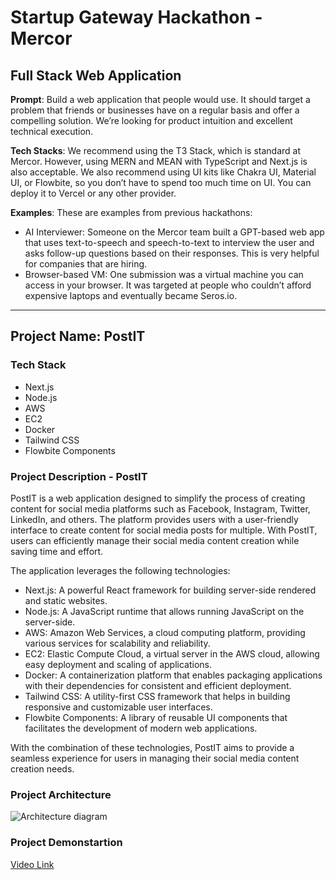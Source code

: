 # Startup Gateway Hackathon - Mercor

## Full Stack Web Application

**Prompt**: Build a web application that people would use. It should target a problem that friends or businesses have on a regular basis and offer a compelling solution. We’re looking for product intuition and excellent technical execution.

**Tech Stacks**: We recommend using the T3 Stack, which is standard at Mercor. However, using MERN and MEAN with TypeScript and Next.js is also acceptable. We also recommend using UI kits like Chakra UI, Material UI, or Flowbite, so you don’t have to spend too much time on UI. You can deploy it to Vercel or any other provider.

**Examples**: These are examples from previous hackathons:
- AI Interviewer: Someone on the Mercor team built a GPT-based web app that uses text-to-speech and speech-to-text to interview the user and asks follow-up questions based on their responses. This is very helpful for companies that are hiring.
- Browser-based VM: One submission was a virtual machine you can access in your browser. It was targeted at people who couldn’t afford expensive laptops and eventually became Seros.io.

---

## Project Name: PostIT

### Tech Stack

- Next.js
- Node.js
- AWS
- EC2
- Docker
- Tailwind CSS
- Flowbite Components

### Project Description - PostIT

PostIT is a web application designed to simplify the process of creating content for social media platforms such as Facebook, Instagram, Twitter, LinkedIn, and others. The platform provides users with a user-friendly interface to create content for social media posts for multiple. With PostIT, users can efficiently manage their social media content creation while saving time and effort.

The application leverages the following technologies:

- Next.js: A powerful React framework for building server-side rendered and static websites.
- Node.js: A JavaScript runtime that allows running JavaScript on the server-side.
- AWS: Amazon Web Services, a cloud computing platform, providing various services for scalability and reliability.
- EC2: Elastic Compute Cloud, a virtual server in the AWS cloud, allowing easy deployment and scaling of applications.
- Docker: A containerization platform that enables packaging applications with their dependencies for consistent and efficient deployment.
- Tailwind CSS: A utility-first CSS framework that helps in building responsive and customizable user interfaces.
- Flowbite Components: A library of reusable UI components that facilitates the development of modern web applications.

With the combination of these technologies, PostIT aims to provide a seamless experience for users in managing their social media content creation needs.

### Project Architecture

![Architecture diagram](https://github.com/sarthakk24/mercor/assets/70757536/9191cebf-0c5a-487b-9772-b5a8dda3c761)



### Project Demonstartion

[Video Link](https://www.youtube.com/watch?v=PhFdfvbm3MM)
